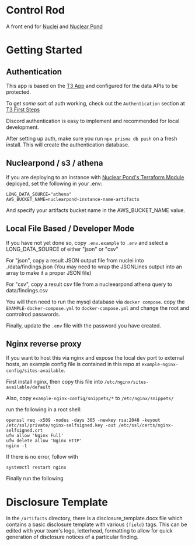 # Control Rod

A front end for [Nuclei](https://github.com/projectdiscovery/nuclei) and [Nuclear Pond](https://github.com/DevSecOpsDocs/nuclearpond)

# Getting Started

## Authentication

This app is based on the [T3 App](https://create.t3.gg/) and configured for the data APIs to be protected.

To get _some_ sort of auth working, check out the `Authentication` section at [T3 First Steps](https://create.t3.gg/en/usage/first-steps)

Discord authentication is easy to implement and recommended for local development.

After setting up auth, make sure you run `npx prisma db push` on a fresh install. This will create the authentication database.

## Nuclearpond / s3 / athena

If you are deploying to an instance with [Nuclear Pond's Terraform Module](https://github.com/DevSecOpsDocs/terraform-nuclear-pond) deployed, set the following in your .env:

```
LONG_DATA_SOURCE="athena"
AWS_BUCKET_NAME=nuclearpond-instance-name-artifacts
```

And specify your artifacts bucket name in the AWS_BUCKET_NAME value.

## Local File Based / Developer Mode

If you have not yet done so, copy `.env.example` to `.env` and select a LONG_DATA_SOURCE of either "json" or "csv"

For "json", copy a result JSON output file from nuclei into ./data/findings.json (You may need to wrap the JSONLines output into an array to make it a proper JSON file)

For "csv", copy a result csv file from a nucleearpond athena query to data/findings.csv

You will then need to run the mysql database via `docker compose`. copy the `EXAMPLE-docker-compose.yml` to `docker-compose.yml` and change the root and controlrod passwords.

Finally, update the `.env` file with the password you have created.

## Nginx reverse proxy

If you want to host this via nginx and expose the local dev port to external hosts, an example config file is contained in this repo at `example-nginx-config/sites-available`.

First install nginx, then copy this file into `/etc/nginx/sites-available/default`

Also, copy `example-nginx-config/snippets/*` to `/etc/nginx/snippets/`

run the following in a root shell:

```
openssl req -x509 -nodes -days 365 -newkey rsa:2048 -keyout /etc/ssl/private/nginx-selfsigned.key -out /etc/ssl/certs/nginx-selfsigned.crt
ufw allow 'Nginx Full'
ufw delete allow 'Nginx HTTP'
nginx -t
```

If there is no error, follow with
```
systemctl restart nginx
```

Finally run the following 

# Disclosure Template

In the `/artifacts` directory, there is a disclosure_template.docx file which contains a basic disclosure template with various `{field}` tags. This can be edited with your team's logo, letterhead, formatting to allow for quick generation of disclosure notices of a particular finding.

